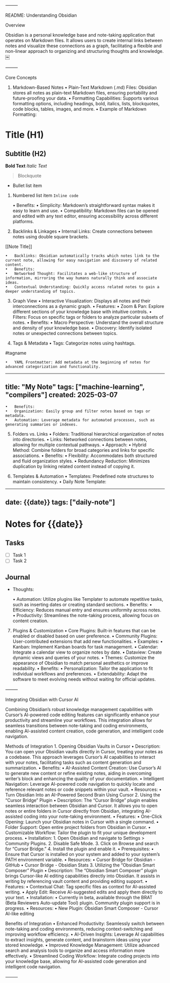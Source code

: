 ⸻

README: Understanding Obsidian

Overview

Obsidian is a personal knowledge base and note-taking application that operates on Markdown files. It allows users to create internal links between notes and visualize these connections as a graph, facilitating a flexible and non-linear approach to organizing and structuring thoughts and knowledge.  ￼

⸻

Core Concepts

1. Markdown-Based Notes
	•	Plain-Text Markdown (.md) Files: Obsidian stores all notes as plain-text Markdown files, ensuring portability and future-proofing your data.
	•	Formatting Capabilities: Supports various formatting options, including headings, bold, italics, lists, blockquotes, code blocks, tables, images, and more.
	•	Example of Markdown Formatting:

# Title (H1)
## Subtitle (H2)
**Bold Text**
*Italic Text*
> Blockquote
- Bullet list item
1. Numbered list item
`Inline code`

	•	Benefits:
	•	Simplicity: Markdown’s straightforward syntax makes it easy to learn and use.
	•	Compatibility: Markdown files can be opened and edited with any text editor, ensuring accessibility across different platforms.

2. Backlinks & Linkages
	•	Internal Links: Create connections between notes using double square brackets.

[[Note Title]]

	•	Backlinks: Obsidian automatically tracks which notes link to the current note, allowing for easy navigation and discovery of related content.
	•	Benefits:
	•	Networked Thought: Facilitates a web-like structure of information, mirroring the way humans naturally think and associate ideas.
	•	Contextual Understanding: Quickly access related notes to gain a deeper understanding of topics.

3. Graph View
	•	Interactive Visualization: Displays all notes and their interconnections as a dynamic graph.
	•	Features:
	•	Zoom & Pan: Explore different sections of your knowledge base with intuitive controls.
	•	Filters: Focus on specific tags or folders to analyze particular subsets of notes.
	•	Benefits:
	•	Macro Perspective: Understand the overall structure and density of your knowledge base.
	•	Discovery: Identify isolated notes or unexpected connections between topics.

4. Tags & Metadata
	•	Tags: Categorize notes using hashtags.

#tagname

	•	YAML Frontmatter: Add metadata at the beginning of notes for advanced categorization and functionality.

---
title: "My Note"
tags: ["machine-learning", "compilers"]
created: 2025-03-07
---


	•	Benefits:
	•	Organization: Easily group and filter notes based on tags or metadata.
	•	Automation: Leverage metadata for automated processes, such as generating summaries or indexes.

5. Folders vs. Links
	•	Folders: Traditional hierarchical organization of notes into directories.
	•	Links: Networked connections between notes, allowing for multiple contextual pathways.
	•	Approach:
	•	Hybrid Method: Combine folders for broad categories and links for specific associations.
	•	Benefits:
	•	Flexibility: Accommodates both structured and fluid organization styles.
	•	Redundancy Reduction: Minimizes duplication by linking related content instead of copying it.

6. Templates & Automation
	•	Templates: Predefined note structures to maintain consistency.
	•	Daily Note Template:

---
date: {{date}}
tags: ["daily-note"]
---
# Notes for {{date}}
## Tasks
- [ ] Task 1
- [ ] Task 2
## Journal
- Thoughts:


	•	Automation: Utilize plugins like Templater to automate repetitive tasks, such as inserting dates or creating standard sections.
	•	Benefits:
	•	Efficiency: Reduces manual entry and ensures uniformity across notes.
	•	Productivity: Streamlines the note-taking process, allowing focus on content creation.

7. Plugins & Customization
	•	Core Plugins: Built-in features that can be enabled or disabled based on user preference.
	•	Community Plugins: User-contributed extensions that add new functionalities.
	•	Examples:
	•	Kanban: Implement Kanban boards for task management.
	•	Calendar: Integrate a calendar view to organize notes by date.
	•	Dataview: Create dynamic views and queries of your notes.
	•	Themes: Customize the appearance of Obsidian to match personal aesthetics or improve readability.
	•	Benefits:
	•	Personalization: Tailor the application to fit individual workflows and preferences.
	•	Extendability: Adapt the software to meet evolving needs without waiting for official updates.

⸻

Integrating Obsidian with Cursor AI

Combining Obsidian’s robust knowledge management capabilities with Cursor’s AI-powered code editing features can significantly enhance your productivity and streamline your workflows. This integration allows for seamless transitions between note-taking and coding environments, enabling AI-assisted content creation, code generation, and intelligent code navigation.

Methods of Integration
	1.	Opening Obsidian Vaults in Cursor
	•	Description: You can open your Obsidian vaults directly in Cursor, treating your notes as a codebase. This approach leverages Cursor’s AI capabilities to interact with your notes, facilitating tasks such as content generation and summarization.
	•	Benefits:
	•	AI-Assisted Content Creation: Use Cursor’s AI to generate new content or refine existing notes, aiding in overcoming writer’s block and enhancing the quality of your documentation.
	•	Intelligent Navigation: Leverage AI-powered code navigation to quickly locate and reference relevant notes or code snippets within your vault.
	•	Resources:
	•	Turn Obsidian Into an AI-Powered Second Brain Using Cursor
	2.	Using the “Cursor Bridge” Plugin
	•	Description: The “Cursor Bridge” plugin enables seamless interaction between Obsidian and Cursor. It allows you to open notes or entire folders in Cursor directly from Obsidian, integrating AI-assisted coding into your note-taking environment.
	•	Features:
	•	One-Click Opening: Launch your Obsidian notes in Cursor with a single command.
	•	Folder Support: Open entire project folders from Obsidian in Cursor.
	•	Customizable Workflow: Tailor the plugin to fit your unique development process.
	•	Installation:
	1.	Open Obsidian and navigate to Settings > Community Plugins.
	2.	Disable Safe Mode.
	3.	Click on Browse and search for “Cursor Bridge.”
	4.	Install the plugin and enable it.
	•	Prerequisites:
	•	Ensure that Cursor is installed on your system and added to your system’s PATH environment variable.
	•	Resources:
	•	Cursor Bridge for Obsidian - GitHub
	•	Cursor Bridge - Obsidian Stats
	3.	Utilizing the “Obsidian Smart Composer” Plugin
	•	Description: The “Obsidian Smart Composer” plugin brings Cursor-like AI editing capabilities directly into Obsidian. It assists in writing by referencing vault content and providing editing support.
	•	Features:
	•	Contextual Chat: Tag specific files as context for AI-assisted writing.
	•	Apply Edit: Receive AI-suggested edits and apply them directly to your text.
	•	Installation:
	•	Currently in beta, available through the BRAT (Beta Reviewers Auto-update Tool) plugin. Community plugin support is in progress.
	•	Resources:
	•	New Plugin: Obsidian Smart Composer - Cursor AI-like editing

Benefits of Integration
	•	Enhanced Productivity: Seamlessly switch between note-taking and coding environments, reducing context-switching and improving workflow efficiency.
	•	AI-Driven Insights: Leverage AI capabilities to extract insights, generate content, and brainstorm ideas using your stored knowledge.
	•	Improved Knowledge Management: Utilize advanced search and analysis tools to organize and access information more effectively.
	•	Streamlined Coding Workflow: Integrate coding projects into your knowledge base, allowing for AI-assisted code generation and intelligent code navigation.

⸻